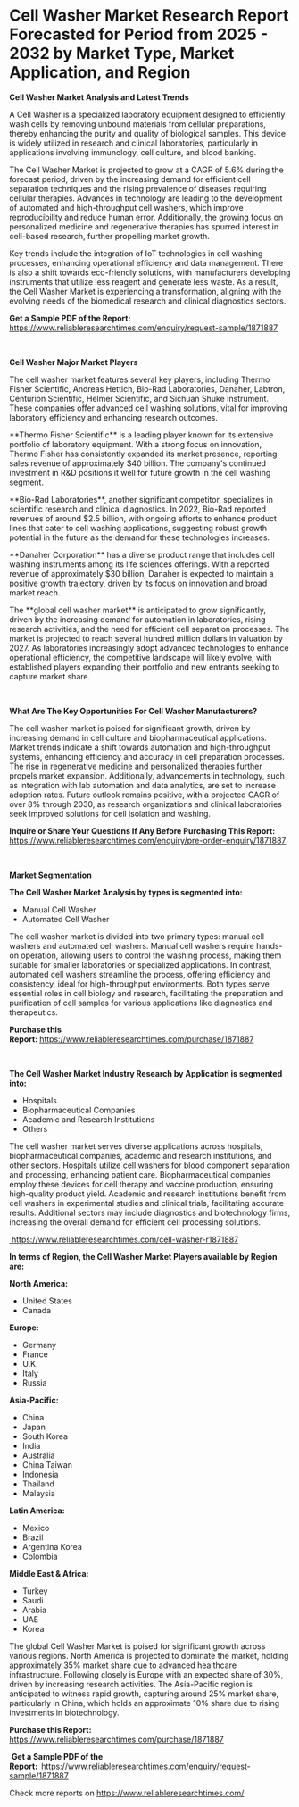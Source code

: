<p><h1>Cell Washer Market Research Report Forecasted for Period from 2025 -  2032 by Market Type, Market Application, and Region</h1></p><p><strong>Cell Washer Market Analysis and Latest Trends</strong></p>
<p><p>A Cell Washer is a specialized laboratory equipment designed to efficiently wash cells by removing unbound materials from cellular preparations, thereby enhancing the purity and quality of biological samples. This device is widely utilized in research and clinical laboratories, particularly in applications involving immunology, cell culture, and blood banking.</p><p>The Cell Washer Market is projected to grow at a CAGR of 5.6% during the forecast period, driven by the increasing demand for efficient cell separation techniques and the rising prevalence of diseases requiring cellular therapies. Advances in technology are leading to the development of automated and high-throughput cell washers, which improve reproducibility and reduce human error. Additionally, the growing focus on personalized medicine and regenerative therapies has spurred interest in cell-based research, further propelling market growth.</p><p>Key trends include the integration of IoT technologies in cell washing processes, enhancing operational efficiency and data management. There is also a shift towards eco-friendly solutions, with manufacturers developing instruments that utilize less reagent and generate less waste. As a result, the Cell Washer Market is experiencing a transformation, aligning with the evolving needs of the biomedical research and clinical diagnostics sectors.</p></p>
<p><strong>Get a Sample PDF of the Report:&nbsp;</strong> <a href="https://www.reliableresearchtimes.com/enquiry/request-sample/1871887?utm_campaign=3207&utm_medium=2&utm_source=Github&utm_content=ia&utm_term=08042025&utm_id=cell-washer">https://www.reliableresearchtimes.com/enquiry/request-sample/1871887</a></p>
<p>&nbsp;</p>
<p><strong>Cell Washer Major Market Players</strong></p>
<p><p>The cell washer market features several key players, including Thermo Fisher Scientific, Andreas Hettich, Bio-Rad Laboratories, Danaher, Labtron, Centurion Scientific, Helmer Scientific, and Sichuan Shuke Instrument. These companies offer advanced cell washing solutions, vital for improving laboratory efficiency and enhancing research outcomes.</p><p>**Thermo Fisher Scientific** is a leading player known for its extensive portfolio of laboratory equipment. With a strong focus on innovation, Thermo Fisher has consistently expanded its market presence, reporting sales revenue of approximately $40 billion. The company's continued investment in R&D positions it well for future growth in the cell washing segment.</p><p>**Bio-Rad Laboratories**, another significant competitor, specializes in scientific research and clinical diagnostics. In 2022, Bio-Rad reported revenues of around $2.5 billion, with ongoing efforts to enhance product lines that cater to cell washing applications, suggesting robust growth potential in the future as the demand for these technologies increases.</p><p>**Danaher Corporation** has a diverse product range that includes cell washing instruments among its life sciences offerings. With a reported revenue of approximately $30 billion, Danaher is expected to maintain a positive growth trajectory, driven by its focus on innovation and broad market reach.</p><p>The **global cell washer market** is anticipated to grow significantly, driven by the increasing demand for automation in laboratories, rising research activities, and the need for efficient cell separation processes. The market is projected to reach several hundred million dollars in valuation by 2027. As laboratories increasingly adopt advanced technologies to enhance operational efficiency, the competitive landscape will likely evolve, with established players expanding their portfolio and new entrants seeking to capture market share.</p></p>
<p>&nbsp;</p>
<p><strong>What Are The Key Opportunities For Cell Washer Manufacturers?</strong></p>
<p><p>The cell washer market is poised for significant growth, driven by increasing demand in cell culture and biopharmaceutical applications. Market trends indicate a shift towards automation and high-throughput systems, enhancing efficiency and accuracy in cell preparation processes. The rise in regenerative medicine and personalized therapies further propels market expansion. Additionally, advancements in technology, such as integration with lab automation and data analytics, are set to increase adoption rates. Future outlook remains positive, with a projected CAGR of over 8% through 2030, as research organizations and clinical laboratories seek improved solutions for cell isolation and washing.</p></p>
<p><strong>Inquire or Share Your Questions If Any Before Purchasing This Report:</strong> <a href="https://www.reliableresearchtimes.com/enquiry/pre-order-enquiry/1871887?utm_campaign=3207&utm_medium=2&utm_source=Github&utm_content=ia&utm_term=08042025&utm_id=cell-washer">https://www.reliableresearchtimes.com/enquiry/pre-order-enquiry/1871887</a></p>
<p>&nbsp;</p>
<p><strong>Market Segmentation</strong></p>
<p><strong>The Cell Washer Market Analysis by types is segmented into:</strong></p>
<p><ul><li>Manual Cell Washer</li><li>Automated Cell Washer</li></ul></p>
<p><p>The cell washer market is divided into two primary types: manual cell washers and automated cell washers. Manual cell washers require hands-on operation, allowing users to control the washing process, making them suitable for smaller laboratories or specialized applications. In contrast, automated cell washers streamline the process, offering efficiency and consistency, ideal for high-throughput environments. Both types serve essential roles in cell biology and research, facilitating the preparation and purification of cell samples for various applications like diagnostics and therapeutics.</p></p>
<p><strong>Purchase this Report:&nbsp;</strong><a href="https://www.reliableresearchtimes.com/purchase/1871887?utm_campaign=3207&utm_medium=2&utm_source=Github&utm_content=ia&utm_term=08042025&utm_id=cell-washer">https://www.reliableresearchtimes.com/purchase/1871887</a></p>
<p>&nbsp;</p>
<p><strong>The Cell Washer Market Industry Research by Application is segmented into:</strong></p>
<p><ul><li>Hospitals</li><li>Biopharmaceutical Companies</li><li>Academic and Research Institutions</li><li>Others</li></ul></p>
<p><p>The cell washer market serves diverse applications across hospitals, biopharmaceutical companies, academic and research institutions, and other sectors. Hospitals utilize cell washers for blood component separation and processing, enhancing patient care. Biopharmaceutical companies employ these devices for cell therapy and vaccine production, ensuring high-quality product yield. Academic and research institutions benefit from cell washers in experimental studies and clinical trials, facilitating accurate results. Additional sectors may include diagnostics and biotechnology firms, increasing the overall demand for efficient cell processing solutions.</p></p>
<p><a href="https://www.reliableresearchtimes.com/cell-washer-r1871887?utm_campaign=3207&utm_medium=2&utm_source=Github&utm_content=ia&utm_term=08042025&utm_id=cell-washer">&nbsp;https://www.reliableresearchtimes.com/cell-washer-r1871887</a></p>
<p><strong>In terms of Region, the Cell Washer Market Players available by Region are:</strong></p>
<p>
    <p> <strong> North America: </strong>
        <ul>
            <li>United States</li>
            <li>Canada</li>
        </ul>
        </p> 
    <p> <strong> Europe: </strong>
        <ul>
            <li>Germany</li>
            <li>France</li>
            <li>U.K.</li>
            <li>Italy</li>
            <li>Russia</li>
        </ul>
        </p> 
    <p> <strong> Asia-Pacific: </strong>
        <ul>
            <li>China</li>
            <li>Japan</li>
            <li>South Korea</li>
            <li>India</li>
            <li>Australia</li>
            <li>China Taiwan</li>
            <li>Indonesia</li>
            <li>Thailand</li>
            <li>Malaysia</li>
        </ul>
        </p> 
    <p> <strong> Latin America: </strong>
        <ul>
            <li>Mexico</li>
            <li>Brazil</li>
            <li>Argentina Korea</li>
            <li>Colombia</li>
        </ul>
        </p> 
    <p> <strong> Middle East & Africa: </strong>
        <ul>
            <li>Turkey</li>
            <li>Saudi</li>
            <li>Arabia</li>
            <li>UAE</li>
            <li>Korea</li>
        </ul>
    </p>
    </p>
<p><p>The global Cell Washer Market is poised for significant growth across various regions. North America is projected to dominate the market, holding approximately 35% market share due to advanced healthcare infrastructure. Following closely is Europe with an expected share of 30%, driven by increasing research activities. The Asia-Pacific region is anticipated to witness rapid growth, capturing around 25% market share, particularly in China, which holds an approximate 10% share due to rising investments in biotechnology.</p></p>
<p><strong>Purchase this Report: </strong><a href="https://www.reliableresearchtimes.com/purchase/1871887?utm_campaign=3207&utm_medium=2&utm_source=Github&utm_content=ia&utm_term=08042025&utm_id=cell-washer">https://www.reliableresearchtimes.com/purchase/1871887</a></p>
<p>&nbsp;<strong>Get a Sample PDF of the Report:&nbsp;&nbsp;</strong><a href="https://www.reliableresearchtimes.com/enquiry/request-sample/1871887?utm_campaign=3207&utm_medium=2&utm_source=Github&utm_content=ia&utm_term=08042025&utm_id=cell-washer">https://www.reliableresearchtimes.com/enquiry/request-sample/1871887</a></p>
<p><strong></strong></p>
<p>Check more reports on <a href="https://www.reliableresearchtimes.com/?utm_campaign=3207&utm_medium=2&utm_source=Github&utm_content=ia&utm_term=08042025&utm_id=cell-washer">https://www.reliableresearchtimes.com/</a></p>